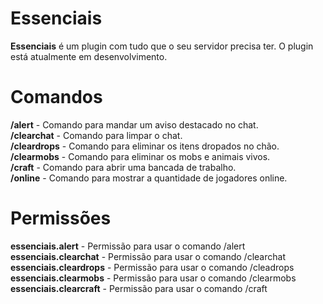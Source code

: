# Essenciais

**Essenciais** é um plugin com tudo que o seu servidor precisa ter. O plugin está atualmente em desenvolvimento.

# Comandos

**/alert** - Comando para mandar um aviso destacado no chat.<br/>
**/clearchat** - Comando para limpar o chat.<br/>
**/cleardrops** - Comando para eliminar os itens dropados no chão.<br/>
**/clearmobs** - Comando para eliminar os mobs e animais vivos.<br/>
**/craft** - Comando para abrir uma bancada de trabalho.<br/>
**/online** - Comando para mostrar a quantidade de jogadores online.

# Permissões

**essenciais.alert** - Permissão para usar o comando /alert<br/>
**essenciais.clearchat** - Permissão para usar o comando /clearchat<br/>
**essenciais.cleardrops** - Permissão para usar o comando /cleadrops<br/>
**essenciais.clearmobs** - Permissão para usar o comando /clearmobs<br/>
**essenciais.clearcraft** - Permissão para usar o comando /craft